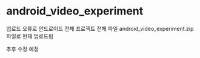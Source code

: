 # android_video_experiment

업로드 오류로 안드로이드 전체 프로젝트 전체 파일 android_video_experiment.zip파일로 현재 업로드됨

추후 수정 예정
